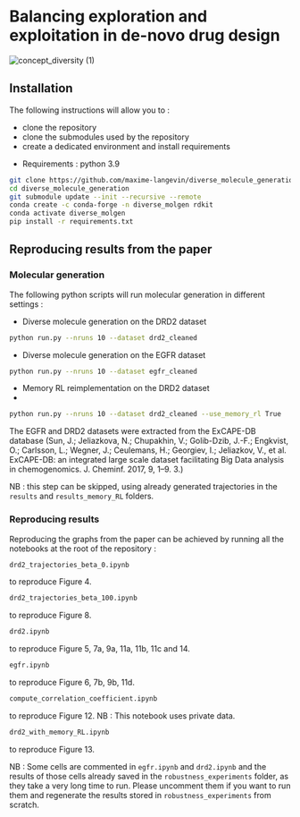 # Balancing exploration and exploitation in de-novo drug design 


![concept_diversity (1)](https://github.com/maxime-langevin/diverse_molecule_generation/assets/26231992/694cb25e-71f7-416d-9bc3-a38f6272e49e)

## Installation 

The following instructions will allow you to : 
* clone the repository
* clone the submodules used by the repository
* create a dedicated environment and install requirements

- Requirements : python 3.9  
```bash
git clone https://github.com/maxime-langevin/diverse_molecule_generation.git
cd diverse_molecule_generation
git submodule update --init --recursive --remote
conda create -c conda-forge -n diverse_molgen rdkit
conda activate diverse_molgen
pip install -r requirements.txt
```

## Reproducing results from the paper 


### Molecular generation 

The following python scripts will run molecular generation in different settings : 

* Diverse molecule generation on the DRD2 dataset
```bash
python run.py --nruns 10 --dataset drd2_cleaned
```

* Diverse molecule generation on the EGFR dataset
```bash
python run.py --nruns 10 --dataset egfr_cleaned
```
* Memory RL reimplementation on the DRD2 dataset
* 
```bash
python run.py --nruns 10 --dataset drd2_cleaned --use_memory_rl True
```
The EGFR and DRD2 datasets were extracted from the ExCAPE-DB database (Sun, J.; Jeliazkova, N.; Chupakhin, V.; Golib-Dzib, J.-F.; Engkvist, O.; Carlsson, L.;
Wegner, J.; Ceulemans, H.; Georgiev, I.; Jeliazkov, V., et al. ExCAPE-DB: an integrated
large scale dataset facilitating Big Data analysis in chemogenomics. J. Cheminf. 2017, 9, 1–9. 3.)

NB : this step can be skipped, using already generated trajectories in the `results` and `results_memory_RL` folders. 

### Reproducing results 

Reproducing the graphs from the paper can be achieved by running all the notebooks at the root of the repository : 

```bash
drd2_trajectories_beta_0.ipynb
```
to reproduce Figure 4.

```bash
drd2_trajectories_beta_100.ipynb
```
to reproduce Figure 8. 

```bash
drd2.ipynb
```
to reproduce Figure 5, 7a, 9a, 11a, 11b, 11c and 14. 

```bash
egfr.ipynb
```
to reproduce Figure 6, 7b, 9b, 11d. 

```bash
compute_correlation_coefficient.ipynb
```
to reproduce Figure 12. NB : This notebook uses private data. 

```bash
drd2_with_memory_RL.ipynb
```
to reproduce Figure 13. 

NB : Some cells are commented in `egfr.ipynb` and `drd2.ipynb` and the results of those cells already saved in the `robustness_experiments` folder, as they take a very long time to run. Please uncomment them if you want to run them and regenerate the results stored in `robustness_experiments` from scratch. 
